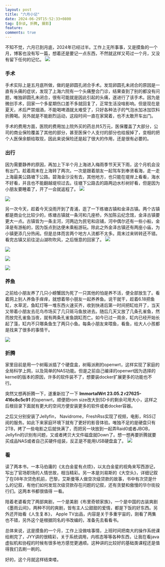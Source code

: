 ```yaml
---
layout: post
title: "六月小记"
date: 2024-06-29T15:52:33+0800
tag: [杂谈, 折腾, 摄影]
feature: 
comments: true
---
```



不知不觉，六月已到月底，2024年已经过半。工作上无所事事，又是摸鱼的一个月，博客也没有写一篇，想着还是要记一点东西，不然就这样又苟过一个月，又没有留下任何的记忆。
![](https://img.isming.me/image/IMG_20240608_155055.jpg)


<!--more-->

### 手术
手术实际上是五月底所做，做的是卵圆孔闭合手术。发现卵圆孔未闭合的原因是一直有头痛的症状，发现了上海六院有一个头痛整合门诊，结果查到了别的都没有问题，唯独卵圆孔未闭合，很有可能就是因此引起的头痛，遂进行了该手术。因为是微创手术，回家一个多星期伤口差不多就回复了，正常生活没啥影响。但是现在是夏天，术后严禁烟酒，不能喝啤酒就太难受了，只好各种法子的气泡水加冰加饮料折腾喝。另外就是不能剧烈运动，这段时间一直在家窝着，也不太敢开车出门。

手术的费用方面，医院的费用加上院外买的药总共5万元，医保覆盖了大部分，公司的商业保险覆盖了其他的部分，甚至医保个人支付的部分也给报掉了，变相的把个人医保余额给取现，因此来说保险还是起了很大的作用，还是很有必要的。

### 出行
因为需要静养的原因，再加上下半个月上海进入梅雨季节天天下雨，这个月机会没有出门。趁着周末在上海转了两次。一次是跟着朋友一起驾车到奉贤看海，走一走上海最美公路塘下公路。碧海金沙没有去，其他地方，也只能在堤岸上看看，海水不好看，并且也不能翻越堤坝过去。往塘下公路去的路两边水杉树好看，但是因为小朋友要睡着了，开了一会就返程了。
![](https://img.isming.me/image/IMG_20240608_112256.jpg)

![](https://img.isming.me/image/IMG_20240608_152501.jpg)


另一次今天，趁着今天没雨开到了青浦，逛了一下练塘古镇和金泽古镇。两个古镇都是商业化比较少的，练塘古镇就一条河和几座桥，外加陈云纪念馆，金泽古镇要更大一点。古镇皆为一条主河，河两边为民宅和店铺，河中偶尔还有一些小船，金泽是有游船的，因为饭点到达便未乘船游玩。除此之外金泽古镇还有两座小庙，为小镇更添几分热闹。但是总体而言两个地方人流都不太多。周末过来转转还不错。看完古镇又前往淀山湖吹吹风，之后惬意的回家了。
![](https://img.isming.me/image/20240629-18-3.jpg)

![](https://img.isming.me/image/20240629-18-6.jpg)

![](https://img.isming.me/image/20240629-18-19.jpg)

![](https://img.isming.me/image/20240629-18-23.jpg)



### 养鱼

之前给小朋友养了几只小螃蟹因为死了一只其他的怕是养不活，便全部放生了。看着网上别人养鱼手痒痒，就想着带小朋友一起养养鱼。说干就干，趁着6.18把鱼缸，水草泥，鱼缸灯等一堆东西火速买齐，收到快递后第一时间把缸给开了，当天又带着小朋友去花鸟市场买了几只斑马鱼放进去。随后几天又放了几条孔雀鱼，然而放完孔雀鱼当夜，就有两条孔雀鱼跳缸而亡。如今已过一周余，缸内已经开始长起了藻，缸内不只哪条鱼生了两只小鱼。每条小朋友来喂鱼，看鱼，给大人小孩都是找来了很多的事情干。

![](https://img.isming.me/image/20240629-18-61.jpg)


### 折腾
家里目前是用一个树莓派插了个硬盘盒，树莓派刷的openwrt，这样实现了家庭的全局科学上网，以及简单的NAS功能。但是之前自己编译的openwrt因为选择的kernel的版本的原因，许多的软件装不了，想要装docker扩展更多的功能也不行。

突然又想再折腾一下，遂重新拉了一下 **ImmortalWrt 23.05.2 r27625-416c8c5c91** 的openwrt，顺便把rom size改大到SD卡的剩余可用大小，这样之后根目录下面就有更大的空间方便安装更多的软件或者docker容器。

之后又分别安装了Jellyfin， Navidrome，FreshRss实现了视频，电影，RSS订阅的服务。如此下来家庭环境下就有了更好的影音体验。唯独不足的是硬盘只有2TB，拷了一些电影之后就快满了，而把另一块放到一起弄Raid0或者JBOB， Jellyfin的识别有问题，又或者拷贝大文件磁盘就Down了。想一想再要折腾就要买成品NAS或者自己买硬件组装，反正是不能用USB硬盘盒了。
![](https://img.isming.me/image/screen_jellyfin.jpg)


### 看
读了两本书，一本马伯庸的《太白金星有点烦》，以太白金星的视角来写西游记，写出了官场职场的人情世故，相当精彩。另一本是刘易斯的《大空头》，详细记叙了在08年次贷危机前，巴黎，艾斯曼等人做空次级贷款的故事，书中有次贷是什么的记叙，有他们如何发现次级贷款存在问题的记叙，还有贪婪和傲慢的华尔街投行们。这两本书都很值得 一看。

陪着老婆看完了两部爽剧，一个是美剧《布里奇顿家族》，一个是中国的古装爽剧《墨雨云间》，两种不同的爽剧，皆有主人公甜甜的爱情，都是下饭的好东西。另外还开始看《人生复本》， Apple TV出品，内容是关于多重宇宙的，刚看了两集也不错，另外这个是根据同名的书改编的，准备先去看看书。

总体来说，这是摸鱼的一个月，工作上没做啥事情，上班时间把南大的操作系统课给刷完了，JYY讲的很精彩，关于系统调用，内核态等等各种东西，让我在看java虚拟机和协程的时候有很多地方感觉更通顺。这种讲的比较好的基础类课程还是值得我们去刷一刷的。

好的，这个月就这样结束喽。